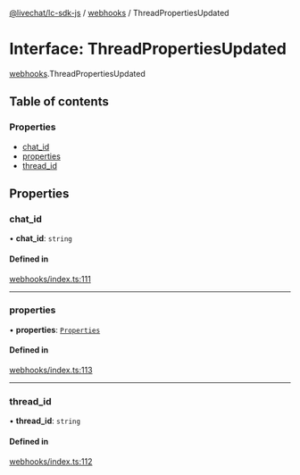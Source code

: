 [@livechat/lc-sdk-js](../README.md) / [webhooks](../modules/webhooks.md) / ThreadPropertiesUpdated

# Interface: ThreadPropertiesUpdated

[webhooks](../modules/webhooks.md).ThreadPropertiesUpdated

## Table of contents

### Properties

- [chat\_id](webhooks.ThreadPropertiesUpdated.md#chat_id)
- [properties](webhooks.ThreadPropertiesUpdated.md#properties)
- [thread\_id](webhooks.ThreadPropertiesUpdated.md#thread_id)

## Properties

### chat\_id

• **chat\_id**: `string`

#### Defined in

[webhooks/index.ts:111](https://github.com/livechat/lc-sdk-js/blob/8462be9/src/webhooks/index.ts#L111)

___

### properties

• **properties**: [`Properties`](webhooks_structures_structures.Properties.md)

#### Defined in

[webhooks/index.ts:113](https://github.com/livechat/lc-sdk-js/blob/8462be9/src/webhooks/index.ts#L113)

___

### thread\_id

• **thread\_id**: `string`

#### Defined in

[webhooks/index.ts:112](https://github.com/livechat/lc-sdk-js/blob/8462be9/src/webhooks/index.ts#L112)
